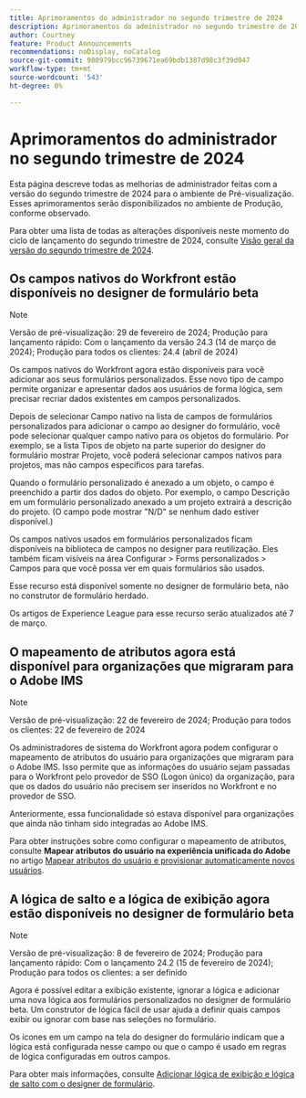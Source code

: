 ```yaml
---
title: Aprimoramentos do administrador no segundo trimestre de 2024
description: Aprimoramentos do administrador no segundo trimestre de 2024
author: Courtney
feature: Product Announcements
recommendations: noDisplay, noCatalog
source-git-commit: 980979bcc96739671ea69bdb1387d98c3f39d047
workflow-type: tm+mt
source-wordcount: '543'
ht-degree: 0%

---
```


# Aprimoramentos do administrador no segundo trimestre de 2024

Esta página descreve todas as melhorias de administrador feitas com a versão do segundo trimestre de 2024 para o ambiente de Pré-visualização. Esses aprimoramentos serão disponibilizados no ambiente de Produção, conforme observado.

Para obter uma lista de todas as alterações disponíveis neste momento do ciclo de lançamento do segundo trimestre de 2024, consulte [Visão geral da versão do segundo trimestre de 2024](/help/quicksilver/product-announcements/product-releases/24-q2-release-activity/24-q2-release-overview.md).

## Os campos nativos do Workfront estão disponíveis no designer de formulário beta

>[!NOTE]
>
>Versão de pré-visualização: 29 de fevereiro de 2024; Produção para lançamento rápido: Com o lançamento da versão 24.3 (14 de março de 2024); Produção para todos os clientes: 24.4 (abril de 2024)

Os campos nativos do Workfront agora estão disponíveis para você adicionar aos seus formulários personalizados. Esse novo tipo de campo permite organizar e apresentar dados aos usuários de forma lógica, sem precisar recriar dados existentes em campos personalizados.

Depois de selecionar Campo nativo na lista de campos de formulários personalizados para adicionar o campo ao designer do formulário, você pode selecionar qualquer campo nativo para os objetos do formulário. Por exemplo, se a lista Tipos de objeto na parte superior do designer do formulário mostrar Projeto, você poderá selecionar campos nativos para projetos, mas não campos específicos para tarefas.

Quando o formulário personalizado é anexado a um objeto, o campo é preenchido a partir dos dados do objeto. Por exemplo, o campo Descrição em um formulário personalizado anexado a um projeto extrairá a descrição do projeto. (O campo pode mostrar &quot;N/D&quot; se nenhum dado estiver disponível.)

Os campos nativos usados em formulários personalizados ficam disponíveis na biblioteca de campos no designer para reutilização. Eles também ficam visíveis na área Configurar > Forms personalizados > Campos para que você possa ver em quais formulários são usados.

Esse recurso está disponível somente no designer de formulário beta, não no construtor de formulário herdado.

Os artigos de Experience League para esse recurso serão atualizados até 7 de março.

## O mapeamento de atributos agora está disponível para organizações que migraram para o Adobe IMS

>[!NOTE]
>
>Versão de pré-visualização: 22 de fevereiro de 2024; Produção para todos os clientes: 22 de fevereiro de 2024

Os administradores de sistema do Workfront agora podem configurar o mapeamento de atributos do usuário para organizações que migraram para o Adobe IMS. Isso permite que as informações do usuário sejam passadas para o Workfront pelo provedor de SSO (Logon único) da organização, para que os dados do usuário não precisem ser inseridos no Workfront e no provedor de SSO.

Anteriormente, essa funcionalidade só estava disponível para organizações que ainda não tinham sido integradas ao Adobe IMS.

Para obter instruções sobre como configurar o mapeamento de atributos, consulte **Mapear atributos do usuário na experiência unificada do Adobe** no artigo [Mapear atributos do usuário e provisionar automaticamente novos usuários](/help/quicksilver/administration-and-setup/add-users/create-and-manage-users/map-user-attributes.md).

## A lógica de salto e a lógica de exibição agora estão disponíveis no designer de formulário beta

>[!NOTE]
>
>Versão de pré-visualização: 8 de fevereiro de 2024; Produção para lançamento rápido: Com o lançamento 24.2 (15 de fevereiro de 2024); Produção para todos os clientes: a ser definido

Agora é possível editar a exibição existente, ignorar a lógica e adicionar uma nova lógica aos formulários personalizados no designer de formulário beta. Um construtor de lógica fácil de usar ajuda a definir quais campos exibir ou ignorar com base nas seleções no formulário.

Os ícones em um campo na tela do designer do formulário indicam que a lógica está configurada nesse campo ou que o campo é usado em regras de lógica configuradas em outros campos.

Para obter mais informações, consulte [Adicionar lógica de exibição e lógica de salto com o designer de formulário](/help/quicksilver/administration-and-setup/customize-workfront/create-manage-custom-forms/form-designer/design-a-form/display-skip-logic-form-designer.md).